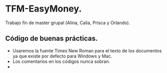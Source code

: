 # TFM-EasyMoney.
Trabajo fin de master grupal (Alina, Calia, Prisca y Orlando).

## Código de buenas prácticas.
- Usaremos la fuente Times New Roman para el texto de los documentos ya que existe por defecto para Windows y Mac.
- Los comentarios en los códigos nunca sobran.
- 

